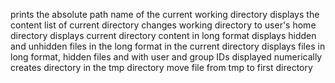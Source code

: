 prints the absolute path name of the current working directory
displays the content list of current directory
changes working directory to user's home directory
displays current directory content in long format
displays hidden and unhidden files in the long format in the current directory
displays files in long format, hidden files and with user and group IDs displayed numerically
creates directory in the tmp directory
move file from tmp to first directory
